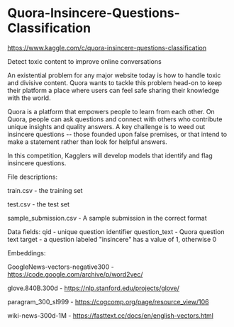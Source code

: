 # Quora-Insincere-Questions-Classification
https://www.kaggle.com/c/quora-insincere-questions-classification

Detect toxic content to improve online conversations

An existential problem for any major website today is how to handle toxic and divisive content. Quora wants to tackle this problem head-on to keep their platform a place where users can feel safe sharing their knowledge with the world.

Quora is a platform that empowers people to learn from each other. On Quora, people can ask questions and connect with others who contribute unique insights and quality answers. A key challenge is to weed out insincere questions -- those founded upon false premises, or that intend to make a statement rather than look for helpful answers.

In this competition, Kagglers will develop models that identify and flag insincere questions.

File descriptions:

train.csv - the training set

test.csv - the test set

sample_submission.csv - A sample submission in the correct format

Data fields:
qid - unique question identifier
question_text - Quora question text
target - a question labeled "insincere" has a value of 1, otherwise 0

Embeddings:

GoogleNews-vectors-negative300 - https://code.google.com/archive/p/word2vec/

glove.840B.300d - https://nlp.stanford.edu/projects/glove/

paragram_300_sl999 - https://cogcomp.org/page/resource_view/106

wiki-news-300d-1M - https://fasttext.cc/docs/en/english-vectors.html
